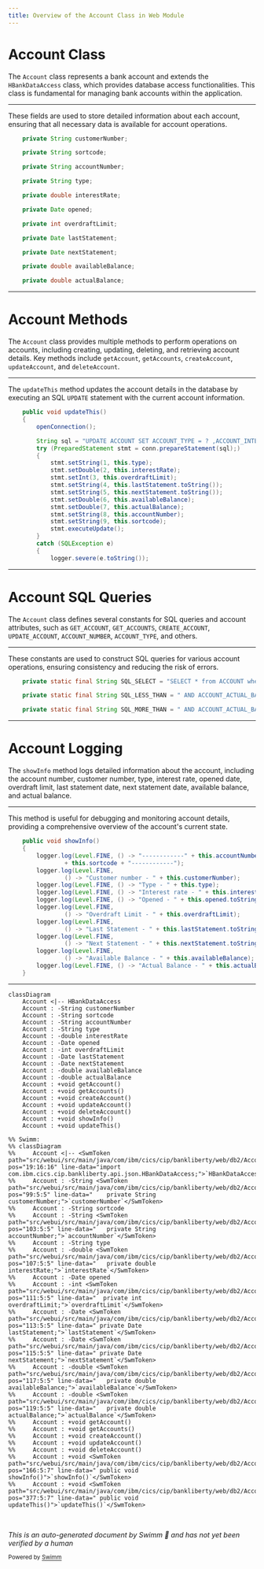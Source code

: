```yaml
---
title: Overview of the Account Class in Web Module
---
```

# Account Class

The <SwmToken path="src/webui/src/main/java/com/ibm/cics/cip/bankliberty/web/db2/Account.java" pos="23:4:4" line-data="public class Account extends HBankDataAccess">`Account`</SwmToken> class represents a bank account and extends the <SwmToken path="src/webui/src/main/java/com/ibm/cics/cip/bankliberty/web/db2/Account.java" pos="19:16:16" line-data="import com.ibm.cics.cip.bankliberty.api.json.HBankDataAccess;">`HBankDataAccess`</SwmToken> class, which provides database access functionalities. This class is fundamental for managing bank accounts within the application.

<SwmSnippet path="/src/webui/src/main/java/com/ibm/cics/cip/bankliberty/web/db2/Account.java" line="99">

---

These fields are used to store detailed information about each account, ensuring that all necessary data is available for account operations.

```java
	private String customerNumber;

	private String sortcode;

	private String accountNumber;

	private String type;

	private double interestRate;

	private Date opened;

	private int overdraftLimit;

	private Date lastStatement;

	private Date nextStatement;

	private double availableBalance;

	private double actualBalance;
```

---

</SwmSnippet>

# Account Methods

The <SwmToken path="src/webui/src/main/java/com/ibm/cics/cip/bankliberty/web/db2/Account.java" pos="23:4:4" line-data="public class Account extends HBankDataAccess">`Account`</SwmToken> class provides multiple methods to perform operations on accounts, including creating, updating, deleting, and retrieving account details. Key methods include <SwmToken path="src/webui/src/main/java/com/ibm/cics/cip/bankliberty/web/db2/Account.java" pos="30:14:14" line-data="	private static final String GET_ACCOUNT = &quot;getAccount(int accountNumber, int sortCode) for account &quot;;">`getAccount`</SwmToken>, <SwmToken path="src/webui/src/main/java/com/ibm/cics/cip/bankliberty/web/db2/Account.java" pos="32:14:14" line-data="	private static final String GET_ACCOUNTS_CUSTNO = &quot;getAccounts(long l, int sortCode) for customer &quot;;">`getAccounts`</SwmToken>, <SwmToken path="src/webui/src/main/java/com/ibm/cics/cip/bankliberty/web/db2/Account.java" pos="40:14:14" line-data="	private static final String CREATE_ACCOUNT = &quot;createAccount(AccountJSON account, Integer sortcode, boolean use NamedCounter)&quot;;">`createAccount`</SwmToken>, <SwmToken path="src/webui/src/main/java/com/ibm/cics/cip/bankliberty/web/db2/Account.java" pos="42:14:14" line-data="	private static final String UPDATE_ACCOUNT = &quot;updateAccount(AccountJSON account)&quot;;">`updateAccount`</SwmToken>, and <SwmToken path="src/webui/src/main/java/com/ibm/cics/cip/bankliberty/web/db2/Account.java" pos="38:14:14" line-data="	private static final String DELETE_ACCOUNT = &quot;deleteAccount(int account, int sortCode)&quot;;">`deleteAccount`</SwmToken>.

<SwmSnippet path="/src/webui/src/main/java/com/ibm/cics/cip/bankliberty/web/db2/Account.java" line="377">

---

The <SwmToken path="src/webui/src/main/java/com/ibm/cics/cip/bankliberty/web/db2/Account.java" pos="377:5:5" line-data="	public void updateThis()">`updateThis`</SwmToken> method updates the account details in the database by executing an SQL <SwmToken path="src/webui/src/main/java/com/ibm/cics/cip/bankliberty/web/db2/Account.java" pos="381:8:8" line-data="		String sql = &quot;UPDATE ACCOUNT SET ACCOUNT_TYPE = ? ,ACCOUNT_INTEREST_RATE = ? ,ACCOUNT_OVERDRAFT_LIMIT = ? ,ACCOUNT_LAST_STATEMENT = ? ,ACCOUNT_NEXT_STATEMENT = ? ,ACCOUNT_AVAILABLE_BALANCE = ? ,ACCOUNT_ACTUAL_BALANCE = ? WHERE ACCOUNT_NUMBER like ? AND ACCOUNT_SORTCODE like ?&quot;;">`UPDATE`</SwmToken> statement with the current account information.

```java
	public void updateThis()
	{
		openConnection();

		String sql = "UPDATE ACCOUNT SET ACCOUNT_TYPE = ? ,ACCOUNT_INTEREST_RATE = ? ,ACCOUNT_OVERDRAFT_LIMIT = ? ,ACCOUNT_LAST_STATEMENT = ? ,ACCOUNT_NEXT_STATEMENT = ? ,ACCOUNT_AVAILABLE_BALANCE = ? ,ACCOUNT_ACTUAL_BALANCE = ? WHERE ACCOUNT_NUMBER like ? AND ACCOUNT_SORTCODE like ?";
		try (PreparedStatement stmt = conn.prepareStatement(sql);)
		{
			stmt.setString(1, this.type);
			stmt.setDouble(2, this.interestRate);
			stmt.setInt(3, this.overdraftLimit);
			stmt.setString(4, this.lastStatement.toString());
			stmt.setString(5, this.nextStatement.toString());
			stmt.setDouble(6, this.availableBalance);
			stmt.setDouble(7, this.actualBalance);
			stmt.setString(8, this.accountNumber);
			stmt.setString(9, this.sortcode);
			stmt.executeUpdate();
		}
		catch (SQLException e)
		{
			logger.severe(e.toString());
```

---

</SwmSnippet>

# Account SQL Queries

The <SwmToken path="src/webui/src/main/java/com/ibm/cics/cip/bankliberty/web/db2/Account.java" pos="23:4:4" line-data="public class Account extends HBankDataAccess">`Account`</SwmToken> class defines several constants for SQL queries and account attributes, such as <SwmToken path="src/webui/src/main/java/com/ibm/cics/cip/bankliberty/web/db2/Account.java" pos="30:9:9" line-data="	private static final String GET_ACCOUNT = &quot;getAccount(int accountNumber, int sortCode) for account &quot;;">`GET_ACCOUNT`</SwmToken>, <SwmToken path="src/webui/src/main/java/com/ibm/cics/cip/bankliberty/web/db2/Account.java" pos="34:9:9" line-data="	private static final String GET_ACCOUNTS = &quot;getAccounts(int sortCode)&quot;;">`GET_ACCOUNTS`</SwmToken>, <SwmToken path="src/webui/src/main/java/com/ibm/cics/cip/bankliberty/web/db2/Account.java" pos="40:9:9" line-data="	private static final String CREATE_ACCOUNT = &quot;createAccount(AccountJSON account, Integer sortcode, boolean use NamedCounter)&quot;;">`CREATE_ACCOUNT`</SwmToken>, <SwmToken path="src/webui/src/main/java/com/ibm/cics/cip/bankliberty/web/db2/Account.java" pos="42:9:9" line-data="	private static final String UPDATE_ACCOUNT = &quot;updateAccount(AccountJSON account)&quot;;">`UPDATE_ACCOUNT`</SwmToken>, <SwmToken path="src/webui/src/main/java/com/ibm/cics/cip/bankliberty/web/db2/Account.java" pos="82:34:34" line-data="	private static final String SQL_SELECT = &quot;SELECT * from ACCOUNT where ACCOUNT_EYECATCHER LIKE &#39;ACCT&#39; AND ACCOUNT_NUMBER like ? and ACCOUNT_SORTCODE like ?&quot;;">`ACCOUNT_NUMBER`</SwmToken>, <SwmToken path="src/webui/src/main/java/com/ibm/cics/cip/bankliberty/web/db2/Account.java" pos="381:14:14" line-data="		String sql = &quot;UPDATE ACCOUNT SET ACCOUNT_TYPE = ? ,ACCOUNT_INTEREST_RATE = ? ,ACCOUNT_OVERDRAFT_LIMIT = ? ,ACCOUNT_LAST_STATEMENT = ? ,ACCOUNT_NEXT_STATEMENT = ? ,ACCOUNT_AVAILABLE_BALANCE = ? ,ACCOUNT_ACTUAL_BALANCE = ? WHERE ACCOUNT_NUMBER like ? AND ACCOUNT_SORTCODE like ?&quot;;">`ACCOUNT_TYPE`</SwmToken>, and others.

<SwmSnippet path="/src/webui/src/main/java/com/ibm/cics/cip/bankliberty/web/db2/Account.java" line="82">

---

These constants are used to construct SQL queries for various account operations, ensuring consistency and reducing the risk of errors.

```java
	private static final String SQL_SELECT = "SELECT * from ACCOUNT where ACCOUNT_EYECATCHER LIKE 'ACCT' AND ACCOUNT_NUMBER like ? and ACCOUNT_SORTCODE like ?";

	private static final String SQL_LESS_THAN = " AND ACCOUNT_ACTUAL_BALANCE <= ?";

	private static final String SQL_MORE_THAN = " AND ACCOUNT_ACTUAL_BALANCE >= ?";
```

---

</SwmSnippet>

# Account Logging

The <SwmToken path="src/webui/src/main/java/com/ibm/cics/cip/bankliberty/web/db2/Account.java" pos="166:5:5" line-data="	public void showInfo()">`showInfo`</SwmToken> method logs detailed information about the account, including the account number, customer number, type, interest rate, opened date, overdraft limit, last statement date, next statement date, available balance, and actual balance.

<SwmSnippet path="/src/webui/src/main/java/com/ibm/cics/cip/bankliberty/web/db2/Account.java" line="166">

---

This method is useful for debugging and monitoring account details, providing a comprehensive overview of the account's current state.

```java
	public void showInfo()
	{
		logger.log(Level.FINE, () -> "------------" + this.accountNumber + ":"
				+ this.sortcode + "------------");
		logger.log(Level.FINE,
				() -> "Customer number - " + this.customerNumber);
		logger.log(Level.FINE, () -> "Type - " + this.type);
		logger.log(Level.FINE, () -> "Interest rate - " + this.interestRate);
		logger.log(Level.FINE, () -> "Opened - " + this.opened.toString());
		logger.log(Level.FINE,
				() -> "Overdraft Limit - " + this.overdraftLimit);
		logger.log(Level.FINE,
				() -> "Last Statement - " + this.lastStatement.toString());
		logger.log(Level.FINE,
				() -> "Next Statement - " + this.nextStatement.toString());
		logger.log(Level.FINE,
				() -> "Available Balance - " + this.availableBalance);
		logger.log(Level.FINE, () -> "Actual Balance - " + this.actualBalance);
	}
```

---

</SwmSnippet>

```mermaid
classDiagram
    Account <|-- HBankDataAccess
    Account : -String customerNumber
    Account : -String sortcode
    Account : -String accountNumber
    Account : -String type
    Account : -double interestRate
    Account : -Date opened
    Account : -int overdraftLimit
    Account : -Date lastStatement
    Account : -Date nextStatement
    Account : -double availableBalance
    Account : -double actualBalance
    Account : +void getAccount()
    Account : +void getAccounts()
    Account : +void createAccount()
    Account : +void updateAccount()
    Account : +void deleteAccount()
    Account : +void showInfo()
    Account : +void updateThis()

%% Swimm:
%% classDiagram
%%     Account <|-- <SwmToken path="src/webui/src/main/java/com/ibm/cics/cip/bankliberty/web/db2/Account.java" pos="19:16:16" line-data="import com.ibm.cics.cip.bankliberty.api.json.HBankDataAccess;">`HBankDataAccess`</SwmToken>
%%     Account : -String <SwmToken path="src/webui/src/main/java/com/ibm/cics/cip/bankliberty/web/db2/Account.java" pos="99:5:5" line-data="	private String customerNumber;">`customerNumber`</SwmToken>
%%     Account : -String sortcode
%%     Account : -String <SwmToken path="src/webui/src/main/java/com/ibm/cics/cip/bankliberty/web/db2/Account.java" pos="103:5:5" line-data="	private String accountNumber;">`accountNumber`</SwmToken>
%%     Account : -String type
%%     Account : -double <SwmToken path="src/webui/src/main/java/com/ibm/cics/cip/bankliberty/web/db2/Account.java" pos="107:5:5" line-data="	private double interestRate;">`interestRate`</SwmToken>
%%     Account : -Date opened
%%     Account : -int <SwmToken path="src/webui/src/main/java/com/ibm/cics/cip/bankliberty/web/db2/Account.java" pos="111:5:5" line-data="	private int overdraftLimit;">`overdraftLimit`</SwmToken>
%%     Account : -Date <SwmToken path="src/webui/src/main/java/com/ibm/cics/cip/bankliberty/web/db2/Account.java" pos="113:5:5" line-data="	private Date lastStatement;">`lastStatement`</SwmToken>
%%     Account : -Date <SwmToken path="src/webui/src/main/java/com/ibm/cics/cip/bankliberty/web/db2/Account.java" pos="115:5:5" line-data="	private Date nextStatement;">`nextStatement`</SwmToken>
%%     Account : -double <SwmToken path="src/webui/src/main/java/com/ibm/cics/cip/bankliberty/web/db2/Account.java" pos="117:5:5" line-data="	private double availableBalance;">`availableBalance`</SwmToken>
%%     Account : -double <SwmToken path="src/webui/src/main/java/com/ibm/cics/cip/bankliberty/web/db2/Account.java" pos="119:5:5" line-data="	private double actualBalance;">`actualBalance`</SwmToken>
%%     Account : +void getAccount()
%%     Account : +void getAccounts()
%%     Account : +void createAccount()
%%     Account : +void updateAccount()
%%     Account : +void deleteAccount()
%%     Account : +void <SwmToken path="src/webui/src/main/java/com/ibm/cics/cip/bankliberty/web/db2/Account.java" pos="166:5:7" line-data="	public void showInfo()">`showInfo()`</SwmToken>
%%     Account : +void <SwmToken path="src/webui/src/main/java/com/ibm/cics/cip/bankliberty/web/db2/Account.java" pos="377:5:7" line-data="	public void updateThis()">`updateThis()`</SwmToken>
```

&nbsp;

*This is an auto-generated document by Swimm 🌊 and has not yet been verified by a human*

<SwmMeta version="3.0.0" repo-id="Z2l0aHViJTNBJTNBY2ljcy1iYW5raW5nLXNhbXBsZS1hcHBsaWNhdGlvbi1jYnNhLUlCTS1EZW1vLUdQVCUzQSUzQVN3aW1tLURlbW8=" repo-name="cics-banking-sample-application-cbsa-IBM-Demo-GPT"><sup>Powered by [Swimm](/)</sup></SwmMeta>
